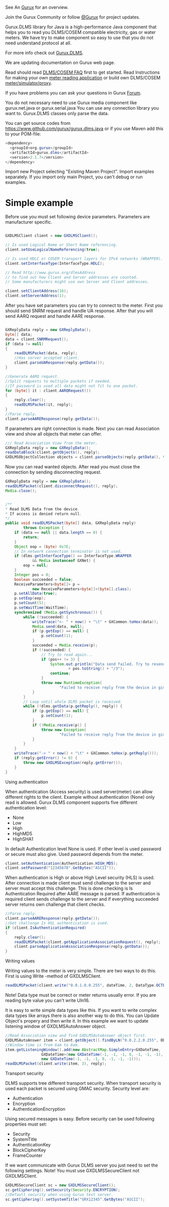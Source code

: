 See An [Gurux](http://www.gurux.org/ "Gurux") for an overview.

Join the Gurux Community or follow [@Gurux](https://twitter.com/guruxorg "@Gurux") for project updates.

Gurux.DLMS library for Java is a high-performance Java component that helps you to read you DLMS/COSEM compatible electricity, gas or water meters. We have try to make component so easy to use that you do not need understand protocol at all.

For more info check out [Gurux.DLMS](https://www.gurux.fi/Gurux.DLMS "Gurux.DLMS").

We are updating documentation on Gurux web page. 

Read should read [DLMS/COSEM FAQ](https://www.gurux.fi/DLMSCOSEMFAQ) first to get started. Read Instructions for making your own [meter reading application](http://www.gurux.org/DLMSIntro) or build own 
DLMS/COSEM [meter/simulator/proxy](https://www.gurux.fi/Gurux.DLMS.Server).

If you have problems you can ask your questions in Gurux [Forum](http://www.gurux.fi/forum).

You do not necessary need to use Gurux media component like gurux.net.java or gurux.serial.java 
You can use any connection library you want to.
Gurux.DLMS classes only parse the data.

You can get source codes from https://www.github.com/gurux/gurux.dlms.java or if you use Maven add this to your POM-file:
```java
<dependency>
  <groupId>org.gurux</groupId>
  <artifactId>gurux.dlms</artifactId>
  <version>2.1.7</version>
</dependency>
```
Import new Project selecting "Existing Maven Project". Import examples separately. If you import only main Project, you can't debug or run examples. 

Simple example
=========================== 
Before use you must set following device parameters. 
Parameters are manufacturer specific.


```Java

GXDLMSClient client = new GXDLMSClient();

// Is used Logical Name or Short Name referencing.
client.setUseLogicalNameReferencing(true);

// Is used HDLC or COSEM transport layers for IPv4 networks (WRAPPER).
client.setInterfaceType(InterfaceType.HDLC);

// Read http://www.gurux.org/dlmsAddress
// to find out how Client and Server addresses are counted.
// Some manufacturers might use own Server and Client addresses.

client.setClientAddress(16);
client.setServerAddress(1);

```


After you have set parameters you can try to connect to the meter.
First you should send SNRM request and handle UA response.
After that you will send AARQ request and handle AARE response.


```Java

GXReplyData reply = new GXReplyData();
byte[] data;
data = client.SNRMRequest();
if (data != null)
{
    readDLMSPacket(data, reply);
    //Has server accepted client.
    client.parseUAResponse(reply.getData());
}

//Generate AARQ request.
//Split requests to multiple packets if needed. 
//If password is used all data might not fit to one packet.
for (byte[] it : client.AARQRequest())
{
    reply.clear();
    readDLMSPacket(it, reply);
}
//Parse reply.
client.parseAAREResponse(reply.getData());

```

If parameters are right connection is made.
Next you can read Association view and show all objects that meter can offer.

```Java
/// Read Association View from the meter.
GXReplyData reply = new GXReplyData();
readDataBlock(client.getObjects(), reply);
GXDLMSObjectCollection objects = client.parseObjects(reply.getData(), true);

```
Now you can read wanted objects. After read you must close the connection by sending
disconnecting request.

```Java
GXReplyData reply = new GXReplyData();
readDLMSPacket(client.disconnectRequest(), reply);
Media.close();

```

```Java

/**
* Read DLMS Data from the device.
* If access is denied return null.
*/
public void readDLMSPacket(byte[] data, GXReplyData reply)
        throws Exception {
    if (data == null || data.length == 0) {
        return;
    }
    Object eop = (byte) 0x7E;
    // In network connection terminator is not used.
    if (dlms.getInterfaceType() == InterfaceType.WRAPPER
            && Media instanceof GXNet) {
        eop = null;
    }
    Integer pos = 0;
    boolean succeeded = false;
    ReceiveParameters<byte[]> p =
            new ReceiveParameters<byte[]>(byte[].class);
    p.setAllData(true);
    p.setEop(eop);
    p.setCount(5);
    p.setWaitTime(WaitTime);
    synchronized (Media.getSynchronous()) {
        while (!succeeded) {
            writeTrace("<- " + now() + "\t" + GXCommon.toHex(data));
            Media.send(data, null);
            if (p.getEop() == null) {
                p.setCount(1);
            }
            succeeded = Media.receive(p);
            if (!succeeded) {
                // Try to read again...
                if (pos++ != 3) {
                    System.out.println("Data send failed. Try to resend "
                            + pos.toString() + "/3");
                    continue;
                }
                throw new RuntimeException(
                        "Failed to receive reply from the device in given time.");
            }
        }
        // Loop until whole DLMS packet is received.
        while (!dlms.getData(p.getReply(), reply)) {
            if (p.getEop() == null) {
                p.setCount(1);
            }
            if (!Media.receive(p)) {
                throw new Exception(
                        "Failed to receive reply from the device in given time.");
            }
        }
    }
    writeTrace("-> " + now() + "\t" + GXCommon.toHex(p.getReply()));
    if (reply.getError() != 0) {
        throw new GXDLMSException(reply.getError());
    }
}

```

Using authentication


When authentication (Access security) is used server(meter) can allow different rights to  the client.
Example without authentication (None) only read is allowed.
Gurux DLMS component supports five different authentication level:

+ None
+ Low
+ High
+ HighMD5
+ HighSHA1

In default Authentication level None is used. If other level is used password or secure must also give.
Used password depends from the meter.

```Java
client.setAuthentication(Authentication.HIGH_MD5);
client.setPassword("12345678".GetBytes("ASCII"));
``` 

When authentication is High or above High Level security (HLS) is used.
After connection is made client must send challenge to the server and server must accept this challenge.
This is done checking is Is Authentication Required after AARE message is parsed.
If authentication is required client sends challenge to the server and if everything succeeded
server returns own challenge that client checks.

```Java
//Parse reply.
client.parseAAREResponse(reply.getData());
//Get challenge Is HSL authentication is used.
if (client.IsAuthenticationRequired)
{
    reply.clear();
    readDLMSPacket(client.getApplicationAssociationRequest(), reply);
    client.parseApplicationAssociationResponse(reply.getData());
}
``` 

Writing values

Writing values to the meter is very simple. There are two ways to do this. 
First is using Write -method of GXDLMSClient.

```Java
readDLMSPacket(client.write("0.0.1.0.0.255", dateTime, 2, DataType.OCTET_STRING, ObjectType.CLOCK, 2), reply);
``` 


Note!
Data type must be correct or meter returns usually error.
If you are reading byte value you can't write UIn16.

It is easy to write simple data types like this. If you want to write complex data types like arrays there
is also another way to do this. You can Update Object's propery and then write it.
In this example we want to update listening window of GXDLMSAutoAnswer object.

```Java
//Read Association view and find GXDLMSAutoAnswer object first.
GXDLMSAutoAnswer item = client.getObject().findByLN("0.0.2.2.0.255", ObjectType.AUTO_ANSWER);
//Window time is from 6am to 8am.
item.getListeningWindow().add(new AbstractMap.SimpleEntry<GXDateTime, 
                GXDateTime>(new GXDateTime(-1, -1, -1, 6, -1, -1, -1), 
                new GXDateTime(-1, -1, -1, 8, -1, -1, -1)));
readDLMSPacket(client.write(item, 3), reply);
``` 

Transport security

DLMS supports tree different transport security. When transport security is used each packet is secured using GMAC security. Security level are:
* Authentication
* Encryption
* AuthenticationEncryption

Using secured messages is easy. Before security can be used following properties must set:
* Security
* SystemTitle
* AuthenticationKey
* BlockCipherKey
* FrameCounter

If we want communicate with Gurux DLMS server you just need to set the following settings.
Note! You must use GXDLMSSecureClient not GXDLMSClient.


```Java
GXDLMSSecureClient sc = new GXDLMSSecureClient();
sc.getCiphering().setSecurity(Security.ENCRYPTION);
//Default security when using Gurux test server.
sc.getCiphering().setSystemTitle("GRX12345".GetBytes("ASCII");

```
